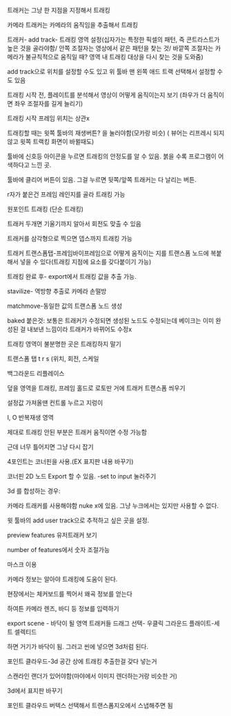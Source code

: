 트래커는 그냥 한 지점을 지정해서 트래킹

카메라 트래커는 카메라의 움직임을 추출해서 트래킹

트래커- add track- 트래킹 영역 설정(십자가는 특정한 픽셀의 패턴, 즉 콘트라스트가 높은 것을 골라야함/ 안쪽 조절자는 영상에서 같은 패턴을 찾는 것/ 바깥쪽 조절자는 카메라가 불규칙적으로 움직일 때? 영역 내 트래킹 대상을 다시 찾는 것을 도와줌)

add track으로 위치를  설정할 수도 있고 위 툴바 맨 왼쪽 애드 트랙 선택해서 설정할 수도 있음

트래킹 시작 전, 플레이트를 분석해서 영상이 어떻게 움직이는지 보기 (좌우가 더 움직이면 좌우 조절자를 길게 늘리기)

트래킹 시작 프레임 위치는 상관x

트래킹할 때는 윗쪽 툴바의  재생버튼? 을 눌러야함(모카랑 비슷) ( 뷰어는 리프레시 되지 않고 윗쪽 트랙킹 화면이 바뀔때도)

툴바에 신호등 아이콘을 누르면 트래킹의 안정도를 알 수 있음. 붉을 수록 프로그램이 어색하다고 느낀 곳.

툴바에 클리어 버튼이 있음. 그걸 누르면 뒷쪽/앞쪽 트래커는 다 날리는 버튼.

r자가 붙은건 프레임 레인지를 골라 트래킹 가능

 

원포인트 트래킹 (단순 트래킹)

트래커 두개면 기울기까지 알아서 회전도 맞출 수 있음

트래커를 삼각형으로 찍으면 뎁스까지 트래킹 가능

트래커 트랜스폼탭-프레임바이프레임으로 어떻게 움직이는 지를 트랜스폼 노드에 복붙해서 넣을 수 있다(트래킹 지점에 요소를 갖다붙이기 가능)

트래킹 완료 후- export에서 트래킹 값을 추출 가능. 

stavilize- 역방향 추출로 카메라 손떨방

matchmove-동일한 값의 트랜스폼 노드 생성

baked 붙은것: 보통은 트래커가 수정되면 생성된 노드도 수정되는데 베이크는 이미 완성된 걸 내보낸 느낌이라 트래커가 바뀌어도 수정x

트래킹 영역이 불분명한 곳은 트래킹하지 말기

트랜스폼 탭 t r s (위치, 회전, 스케일

백그라운드 리플레이스

덮을 영역을 트래킹, 프레임 홀드로 로토딴 거에 트래커 트랜스폼 씌우기

설정값 가져올땐 컨트롤 누르고 지렁이

I, O 반복재생 영역

제대로 트래킹 안된 부분은 트래커 움직이면 수정 가능함

근데 너무 틀어지면 그냥 다시 잡기

4포인트는 코너핀을 사용.(EX 표지판 내용 바꾸기)

코너핀 2D 노드 Export 할 수 있음. -set to input 눌러주기

3d 를 합성하는 경우:

카메라 트래커를 사용해야함 nuke x에 있음. 그냥 누크에서는 있지만 사용할 수 없다.

윗 툴바의 add user track으로 추적하고 싶은 곳을 설정. 

preview features 유저트래커 보기

number of features에서 숫자 조절가능

마스크 이용

카메라 정보는 알아야 트래킹에 도움이 된다. 

현장에서는 체커보드를 찍어서 왜곡 정보를 얻는다

하여튼 카메라 렌즈, 바디 등 정보를 입력하기

export scene -  바닥이 될 영역 트래커들 드래그 선택- 우클릭 그라운드 플래이트-세트 셀렉티드

하면 거기가 바닥이 됨. 그러고 씬에 넣으면 3d처럼 된다.

포인트 클라우드-3d 공간 상에 트래킹 추출한걸 갖다 넣는거

스캔라인 랜더가 있어야함(마야에서 이미지 렌더하는거랑 비슷한 거)

3d에서 표지판 바꾸기

포인트 클라우드 버텍스 선택해서 트랜스폼지오에서 스냅해주면 됨

